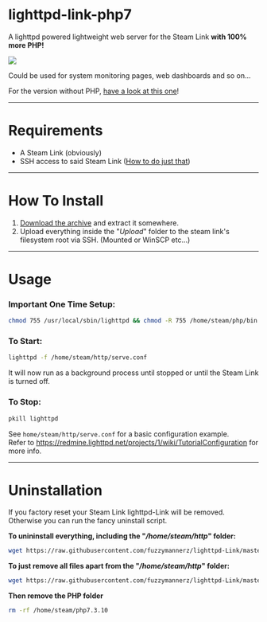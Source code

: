 # lighttpd-link-php7
A lighttpd powered lightweight web server for the Steam Link **with 100% more PHP!**

![](https://i.imgur.com/u2bKzlA.png)

Could be used for system monitoring pages, web dashboards and so on...

For the version without PHP, [have a look at this one](https://github.com/fuzzymannerz/lighttpd-Link)!

----

# Requirements
- A Steam Link (obviously)
- SSH access to said Steam Link ([How to do just that](https://github.com/ValveSoftware/steamlink-sdk#ssh-access))

----

# How To Install
1. [Download the archive](https://github.com/fuzzymannerz/lighttpd-link-php7/archive/master.zip) and extract it somewhere.
2. Upload everything inside the "*Upload*" folder to the steam link's filesystem root via SSH. (Mounted or WinSCP etc...)

----

# Usage
### Important One Time Setup:
```bash
chmod 755 /usr/local/sbin/lighttpd && chmod -R 755 /home/steam/php/bin && chmod -R 755 /home/steam/php/sbin && ldconfig
```

### To Start:
```bash
lighttpd -f /home/steam/http/serve.conf
```

It will now run as a background process until stopped or until the Steam Link is turned off.
### To Stop:
```bash
pkill lighttpd
```
See `home/steam/http/serve.conf` for a basic configuration example.    
Refer to https://redmine.lighttpd.net/projects/1/wiki/TutorialConfiguration for more info.

----

# Uninstallation
If you factory reset your Steam Link lighttpd-Link will be removed.    
Otherwise you can run the fancy uninstall script.

**To unininstall everything, including the "*/home/steam/http*" folder:**
```bash
wget https://raw.githubusercontent.com/fuzzymannerz/lighttpd-Link/master/rmLighttpd-Link.sh && chmod +x rmLighttpd-Link.sh && sh rmLighttpd-Link.sh
```

**To just remove all files apart from the "*/home/steam/http*" folder:**
```bash
wget https://raw.githubusercontent.com/fuzzymannerz/lighttpd-Link/master/rmLighttpd-Link.sh && chmod +x rmLighttpd-Link.sh && sh rmLighttpd-Link.sh keephttp
```

**Then remove the PHP folder**
```bash
rm -rf /home/steam/php7.3.10
```
